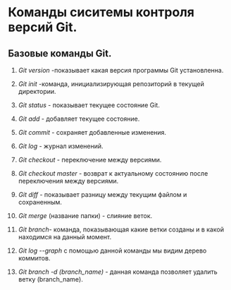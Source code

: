 # Команды сиситемы контроля версий Git.

## Базовые команды Git.

1. *Git version* -показывает какая версия программы Git установленна.
2. *Git init* -команда, инициализирующая репозиторий в текущей директории.
3. *Git status* - показывает текущее состояние Git. 
4. *Git add* - добавляет текущее состояние.
5. *Git commit* - сохраняет добавленные изменения.
6. *Git log* - журнал изменений.
7. *Git checkout* - переключение между версиями.
8. *Git checkout master* - возврат к актуальному состоянию после переключения между версиями.
9. *Git diff* - показывает разницу между текущим файлом и сохраненным.

10. *Git merge* (название папки) - слияние веток.

11. *Git branch*- команда, показывающая какие ветки созданы и в какой находимся на данный момент.

12. *Git log --graph* с помощью данной команды мы видим дерево коммитов.

13. *Git branch -d (branch_name)* - данная команда позволяет удалить ветку (branch_name).
